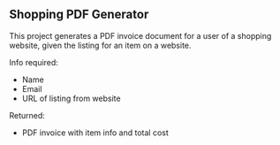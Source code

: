 ## Shopping PDF Generator
This project generates a PDF invoice document for a user of a shopping website, given the listing for an item on a website.

Info required:
- Name
- Email
- URL of listing from website

Returned:
- PDF invoice with item info and total cost